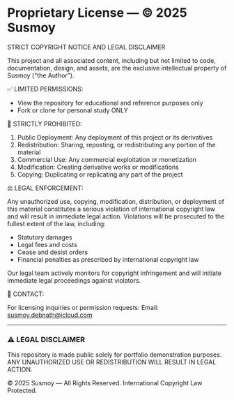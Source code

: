 # Proprietary License — © 2025 Susmoy

STRICT COPYRIGHT NOTICE AND LEGAL DISCLAIMER

This project and all associated content, including but not limited to code, documentation, design, and assets, are the exclusive intellectual property of Susmoy ("the Author").

✅ LIMITED PERMISSIONS:

- View the repository for educational and reference purposes only
- Fork or clone for personal study ONLY

🚫 STRICTLY PROHIBITED:

1. Public Deployment: Any deployment of this project or its derivatives
2. Redistribution: Sharing, reposting, or redistributing any portion of the material
3. Commercial Use: Any commercial exploitation or monetization
4. Modification: Creating derivative works or modifications
5. Copying: Duplicating or replicating any part of the project

⚖️ LEGAL ENFORCEMENT:

Any unauthorized use, copying, modification, distribution, or deployment of this material constitutes a serious violation of international copyright law and will result in immediate legal action. Violations will be prosecuted to the fullest extent of the law, including:

- Statutory damages
- Legal fees and costs
- Cease and desist orders
- Financial penalties as prescribed by international copyright law

Our legal team actively monitors for copyright infringement and will initiate immediate legal proceedings against violators.

📧 CONTACT:

For licensing inquiries or permission requests:
Email: <susmoy.debnath@icloud.com>

---

### ⚠️ LEGAL DISCLAIMER

This repository is made public solely for portfolio demonstration purposes.
ANY UNAUTHORIZED USE OR REDISTRIBUTION WILL RESULT IN LEGAL ACTION.

© 2025 Susmoy — All Rights Reserved.
International Copyright Law Protected.
